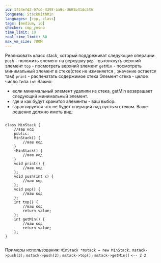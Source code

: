 ```yaml
---
id: 1f54efd2-07c6-4398-ba9c-d605b41dc586
longname: StackWithMin
languages: [cpp, class]
tags: [medium, io]
checker: cmp_yesno
time_limit: 10
real_time_limit: 30
max_vm_size: 700M
---
```


Реализовать класс stack, который поддреживат следующие операции:
`push` - положить элемент на верхушку
`pop` - вытолкнуть верхний элемент 
`top` - посмотреть верхний элемент
`getMin` - посмотреть минимальный элемент в стеке(стек не изменяется
, значение остается там)
`print`  - распечатать содержимое стека
Элемент стека - целое число типа `int`
Важно: 
- если минимальный элемент удалили из стека, getMin возвращает
следующий минимальный элемент.
- где и как будут хранится элементы - ваш выбор.
- гарантируется что не будет операций над пустым стеком.
Ваше решение должно иметь вид:

```
```
```
class MinStack {
    //ваш код
    public:
    MinStack() {
        //ваш код
    }
    ~MinStack() {
        //ваш код
    }
    void print() {
        //ваш код
    };
    void push(int x) {
        //ваш код
    };
    void pop() {
        //ваш код
    };
    int top() {
        //ваш код
        return value;
    };
    int getMin() {
        //ваш код
        return value;
    };
}
```
```
```

Примеры использования:
`MinStack *mstack = new MinStack;`
`mstack->push(3);`
`mstack->push(2);`
`mstack->top();`
`mstack->getMin()`
`<-- 2 2`
